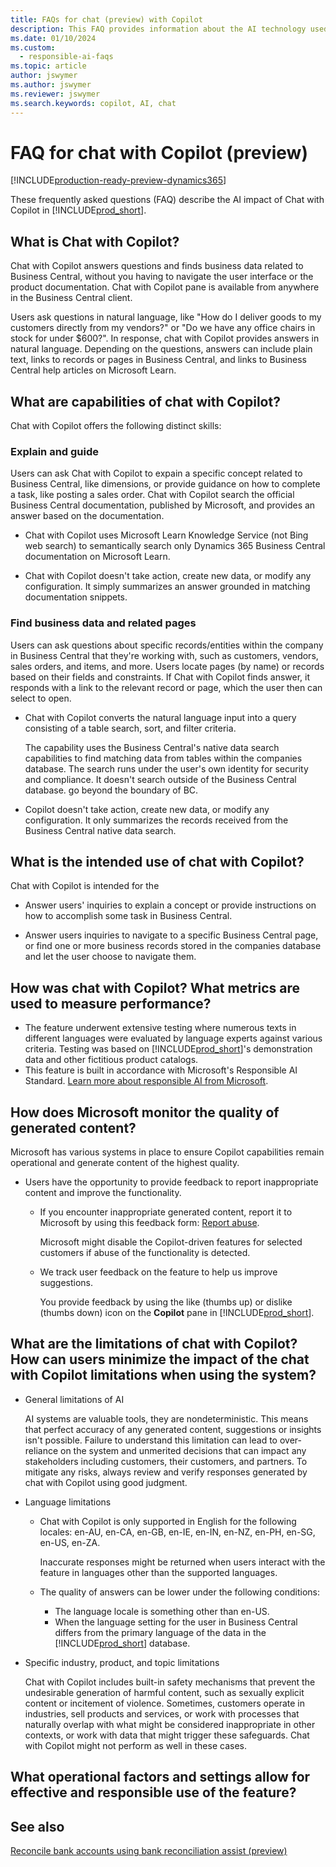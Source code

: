 ```yaml
---
title: FAQs for chat (preview) with Copilot
description: This FAQ provides information about the AI technology used for chatting with Copilot in Business Central. It includes key considerations and details about how AI is used, how it was tested and evaluated, and any specific limitations.
ms.date: 01/10/2024
ms.custom: 
  - responsible-ai-faqs
ms.topic: article
author: jswymer
ms.author: jswymer
ms.reviewer: jswymer
ms.search.keywords: copilot, AI, chat 
---
```

# FAQ for chat with Copilot (preview)

[!INCLUDE[production-ready-preview-dynamics365](includes/production-ready-preview-dynamics365.md)]

These frequently asked questions (FAQ) describe the AI impact of Chat with Copilot in [!INCLUDE[prod_short](includes/prod_short.md)].

## What is Chat with Copilot?

Chat with Copilot answers questions and finds business data related to Business Central, without you having to navigate the user interface or the product documentation. Chat with Copilot pane is available from anywhere in the Business Central client.

Users ask questions in natural language, like "How do I deliver goods to my customers directly from my vendors?" or "Do we have any office chairs in stock for under $600?". In response, chat with Copilot provides answers in natural language. Depending on the questions, answers can include plain text, links to records or pages in Business Central, and links to Business Central help articles on Microsoft Learn.

## What are capabilities of chat with Copilot?

Chat with Copilot offers the following distinct skills:

### Explain and guide

Users can ask Chat with Copilot to expain a specific concept related to Business Central, like dimensions, or provide guidance on how to complete a task, like posting a sales order. Chat with Copilot search the official Business Central documentation, published by Microsoft, and provides an answer based on the documentation.

- Chat with Copilot uses Microsoft Learn Knowledge Service (not Bing web search) to semantically search only Dynamics 365 Business Central documentation on Microsoft Learn. 

- Chat with Copilot doesn't take action, create new data, or modify any configuration. It simply summarizes an answer grounded in matching documentation snippets.

### Find business data and related pages

Users can ask questions about specific records/entities within the company in Business Central that they're working with, such as customers, vendors, sales orders, and items, and more. Users locate pages (by name) or records based on their fields and constraints. If Chat with Copilot finds answer, it responds with a link to the relevant record or page, which the user then can select to open.

- Chat with Copilot converts the natural language input into a query consisting of a table search, sort, and filter criteria.

  The capability uses the Business Central's native data search capabilities to find matching data from tables within the companies database. The search runs under the user's own identity for security and compliance. It doesn't search outside of the Business Central database. go beyond the boundary of BC. 

- Copilot doesn't take action, create new data, or modify any configuration. It only summarizes the records received from the Business Central native data search. 

## What is the intended use of chat with Copilot?

Chat with Copilot is intended for the 

- Answer users' inquiries to explain a concept or provide instructions on how to accomplish some task in Business Central. 

- Answer users inquiries to navigate to a specific Business Central page, or find one or more business records stored in the companies database and let the user choose to navigate them.

## How was chat with Copilot? What metrics are used to measure performance?

- The feature underwent extensive testing where numerous texts in different languages were evaluated by language experts against various criteria. Testing was based on [!INCLUDE[prod_short](includes/prod_short.md)]'s demonstration data and other fictitious product catalogs.
- This feature is built in accordance with Microsoft's Responsible AI Standard. [Learn more about responsible AI from Microsoft](https://aka.ms/RAI).

## How does Microsoft monitor the quality of generated content?

Microsoft has various systems in place to ensure Copilot capabilities remain operational and generate content of the highest quality.

- Users have the opportunity to provide feedback to report inappropriate content and improve the functionality.

  - If you encounter inappropriate generated content, report it to Microsoft by using this feedback form: [Report abuse](https://go.microsoft.com/fwlink/?linkid=2249810). 

    Microsoft might disable the Copilot-driven features for selected customers if abuse of the functionality is detected.

  - We track user feedback on the feature to help us improve suggestions.

    You provide feedback by using the like (thumbs up) or dislike (thumbs down) icon on the **Copilot** pane in [!INCLUDE[prod_short](includes/prod_short.md)].

## What are the limitations of chat with Copilot? How can users minimize the impact of the chat with Copilot limitations when using the system?

- General limitations of AI

  AI systems are valuable tools, they are nondeterministic. This means that perfect accuracy of any generated content, suggestions or insights isn't possible. Failure to understand this limitation can lead to over-reliance on the system and unmerited decisions that can impact any stakeholders including customers, their customers, and partners. To mitigate any risks, always review and verify responses generated by chat with Copilot using good judgment.

- Language limitations

  - Chat with Copilot is only supported in English for the following locales: en-AU, en-CA, en-GB, en-IE, en-IN, en-NZ, en-PH, en-SG, en-US, en-ZA.

    Inaccurate responses might be returned when users interact with the feature in languages other than the supported languages.

  - The quality of answers can be lower under the following conditions:
    - The language locale is something other than en-US.
    - When the language setting for the user in Business Central differs from the primary language of the data in the [!INCLUDE[prod_short](includes/prod_short.md)] database.

- Specific industry, product, and topic limitations

   Chat with Copilot includes built-in safety mechanisms that prevent the undesirable generation of harmful content, such as sexually explicit content or incitement of violence. Sometimes, customers operate in industries, sell products and services, or work with processes that naturally overlap with what might be considered inappropriate in other contexts, or work with data that might trigger these safeguards. Chat with Copilot might not perform as well in these cases.

## What operational factors and settings allow for effective and responsible use of the feature?


## See also

[Reconcile bank accounts using bank reconciliation assist (preview)](bank-reconciliation-with-copilot.md)
